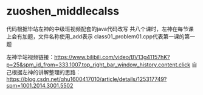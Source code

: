 # zuoshen_middlecalss

代码根据毕站左神的中级班视频配套的java代码改写
共八个课时，左神在每节课上会有加题，文件名称使用_add表示
class01_problem01.cpp代表第一课的第一题

左神毕站视频链接：https://www.bilibili.com/video/BV13g41157hK?p=25&spm_id_from=333.1007.top_right_bar_window_history.content.click
自己根据左神的讲解整理的思路：https://blog.csdn.net/qhu1600417010/article/details/125317749?spm=1001.2014.3001.5502
